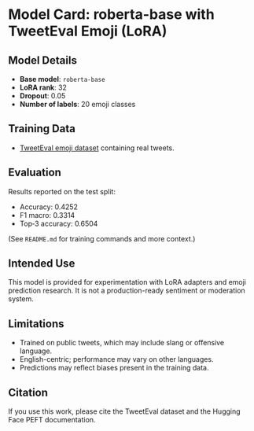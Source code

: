 # Model Card: roberta-base with TweetEval Emoji (LoRA)

## Model Details
- **Base model**: `roberta-base`
- **LoRA rank**: 32
- **Dropout**: 0.05
- **Number of labels**: 20 emoji classes

## Training Data
- [TweetEval emoji dataset](https://huggingface.co/datasets/tweet_eval) containing real tweets.

## Evaluation
Results reported on the test split:

- Accuracy: 0.4252
- F1 macro: 0.3314
- Top‑3 accuracy: 0.6504

(See `README.md` for training commands and more context.)

## Intended Use
This model is provided for experimentation with LoRA adapters and emoji prediction research. It is not a production-ready sentiment or moderation system.

## Limitations
- Trained on public tweets, which may include slang or offensive language.
- English-centric; performance may vary on other languages.
- Predictions may reflect biases present in the training data.

## Citation
If you use this work, please cite the TweetEval dataset and the Hugging Face PEFT documentation.
